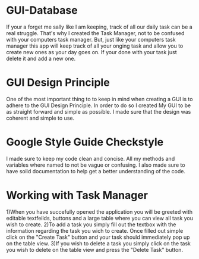 # GUI-Database
If your a forget me sally like I am keeping, track of all our daily task can be a real struggle.
That's why I created the Task Manager, not to be confused with your computers task manager. 
But, just like your computers task manager this app will keep track of all your onging task and
allow you to create new ones as your day goes on. If your done with your task just delete it and add a new one.

# GUI Design Principle 
One of the most important thing to to keep in mind when creating a GUI is to adhere to the GUI Design Principle.
In order to do so I created My GUI to be as straight forward and simple as possible. I made sure that the design was coherent 
and simple to use.

# Google Style Guide Checkstyle
I made sure to keep my code clean and concise. All my methods and variables where named to not be vague or confusing.
I also made sure to have solid documentation to help get a better understanding of the code.

# Working with Task Manager
1)When you have succefully opened the application you will be greeted with editable textfeilds, buttons and a large table 
where you can view all task you wish to create.
</a>
2)To add a task you simply fill out the textbox with the information regarding the task you wich to create. 
Once filled out simple click on the "Create Task" button and your task should immediately pop up on the table view.
3)If you wish to delete a task you simply click on the task you wish to delete on the table view and press the "Delete Task" button.

